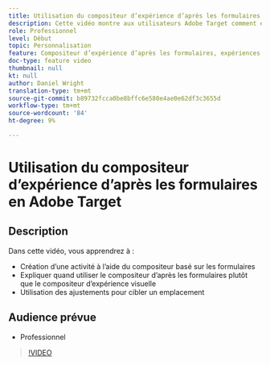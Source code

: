 ```yaml
---
title: Utilisation du compositeur d’expérience d’après les formulaires
description: Cette vidéo montre aux utilisateurs Adobe Target comment et quand utiliser le compositeur d’expérience d’après les formulaires.
role: Professionnel
level: Début
topic: Personnalisation
feature: Compositeur d’expérience d’après les formulaires, expériences et Offres, compositeur d’expérience visuelle (VEC)
doc-type: feature video
thumbnail: null
kt: null
author: Daniel Wright
translation-type: tm+mt
source-git-commit: b89732fcca0be8bffc6e580e4ae0e62df3c3655d
workflow-type: tm+mt
source-wordcount: '84'
ht-degree: 9%

---
```



# Utilisation du compositeur d’expérience d’après les formulaires en Adobe Target

## Description

Dans cette vidéo, vous apprendrez à :

* Création d’une activité à l’aide du compositeur basé sur les formulaires
* Expliquer quand utiliser le compositeur d’après les formulaires plutôt que le compositeur d’expérience visuelle
* Utilisation des ajustements pour cibler un emplacement

## Audience prévue

* Professionnel

>[!VIDEO](https://video.tv.adobe.com/v/17390/?quality=12)